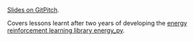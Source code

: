 [Slides on GitPitch](https://gitpitch.com/ADGEfficiency/energy-py-talk#/).

Covers lessons learnt after two years of developing the [energy reinforcement learning library energy_py](https://github.com/ADGEfficiency/energy_py).
